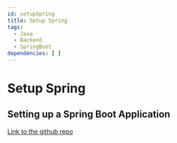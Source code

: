 ```yaml
---
id: setupSpring
title: Setup Spring
tags:
  - Java
  - Backend
  - SpringBoot
dependencies: [ ]
---
```


# Setup Spring

## Setting up a Spring Boot Application

[Link to the github repo](https://github.com)
